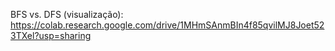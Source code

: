 BFS vs. DFS (visualização): 
https://colab.research.google.com/drive/1MHmSAnmBIn4f85qvilMJ8Joet523TXel?usp=sharing


